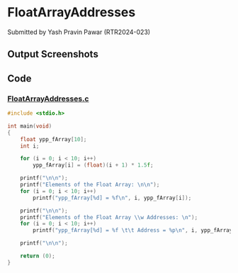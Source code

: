 # FloatArrayAddresses

Submitted by Yash Pravin Pawar (RTR2024-023)

## Output Screenshots

## Code
### [FloatArrayAddresses.c](./01-Code/FloatArrayAddresses.c)
```c
#include <stdio.h>

int main(void)
{
    float ypp_fArray[10];
    int i;

    for (i = 0; i < 10; i++)
        ypp_fArray[i] = (float)(i + 1) * 1.5f;

    printf("\n\n");
    printf("Elements of the Float Array: \n\n");
    for (i = 0; i < 10; i++)
        printf("ypp_fArray[%d] = %f\n", i, ypp_fArray[i]);

    printf("\n\n");
    printf("Elements of the Float Array \\w Addresses: \n");
    for (i = 0; i < 10; i++)
        printf("ypp_fArray[%d] = %f \t\t Address = %p\n", i, ypp_fArray[i], &ypp_fArray[i]);

    printf("\n\n");

    return (0);
}
```
